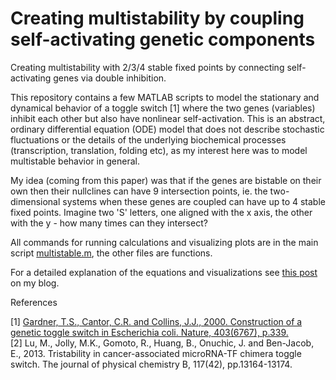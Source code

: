 # Creating multistability by coupling self-activating genetic components

Creating multistability with 2/3/4 stable fixed points by connecting self-activating genes via double inhibition.

<!--- comments like this --->
This repository contains a few MATLAB scripts to model the stationary and dynamical behavior of a toggle switch [1] where the two genes (variables) inhibit each other but also have nonlinear self-activation. This is an abstract, ordinary differential equation (ODE) model that does not describe stochastic fluctuations or the details of the underlying biochemical processes (transcription, translation, folding etc), as my interest here was to model multistable behavior in general.

My idea (coming from this paper) was that if the genes are bistable on their own then their nullclines can have 9 intersection points, ie. the two-dimensional systems when these genes are coupled can have up to 4 stable fixed points. Imagine two 'S' letters, one aligned with the x axis, the other with the y - how many times can they intersect?

All commands for running calculations and visualizing plots are in the main script [multistable.m](https://github.com/mbkoltai/multistable_coupled_toggle/blob/master/multistable.m), the other files are functions.

For a detailed explanation of the equations and visualizations see [this post](https://mbkoltai.github.io/multistable/) on my blog.

References

[1] [Gardner, T.S., Cantor, C.R. and Collins, J.J., 2000. Construction of a genetic toggle switch in Escherichia coli. Nature, 403(6767), p.339.](https://www.nature.com/articles/35002131)  
[2] Lu, M., Jolly, M.K., Gomoto, R., Huang, B., Onuchic, J. and Ben-Jacob, E., 2013. Tristability in cancer-associated microRNA-TF chimera toggle switch. The journal of physical chemistry B, 117(42), pp.13164-13174.
